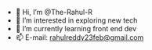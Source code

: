 - 👋 Hi, I’m @The-Rahul-R
- 👀 I’m interested in exploring new tech
- 🌱 I’m currently learning front end dev
- 📫 E-mail: rahulreddy23feb@gmail.com

<!---
The-Rahul-R/The-Rahul-R is a ✨ special ✨ repository because its `README.md` (this file) appears on your GitHub profile.
You can click the Preview link to take a look at your changes.
--->

